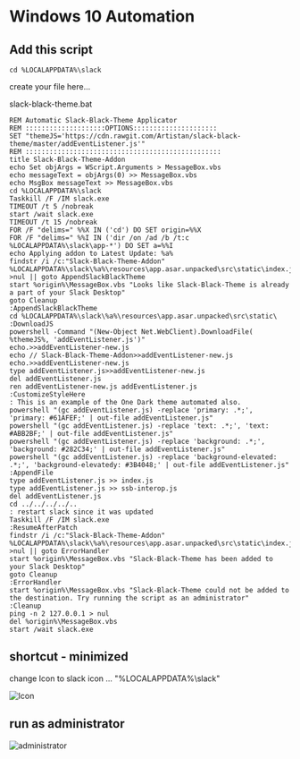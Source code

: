 # Windows 10 Automation

## Add this script 
`cd %LOCALAPPDATA%\slack`

create your file here...

slack-black-theme.bat
```bat@echo OFF
REM Automatic Slack-Black-Theme Applicator
REM ::::::::::::::::::::OPTIONS:::::::::::::::::::::
SET "themeJS='https://cdn.rawgit.com/Artistan/slack-black-theme/master/addEventListener.js'"
REM :::::::::::::::::::::::::::::::::::::::::::::::::
title Slack-Black-Theme-Addon
echo Set objArgs = WScript.Arguments > MessageBox.vbs
echo messageText = objArgs(0) >> MessageBox.vbs
echo MsgBox messageText >> MessageBox.vbs
cd %LOCALAPPDATA%\slack
Taskkill /F /IM slack.exe
TIMEOUT /t 5 /nobreak
start /wait slack.exe
TIMEOUT /t 15 /nobreak
FOR /F "delims=" %%X IN ('cd') DO SET origin=%%X
FOR /F "delims=" %%I IN ('dir /on /ad /b /t:c %LOCALAPPDATA%\slack\app-*') DO SET a=%%I
echo Applying addon to Latest Update: %a%
findstr /i /c:"Slack-Black-Theme-Addon" %LOCALAPPDATA%\slack\%a%\resources\app.asar.unpacked\src\static\index.js >nul || goto AppendSlackBlackTheme
start %origin%\MessageBox.vbs "Looks like Slack-Black-Theme is already a part of your Slack Desktop"
goto Cleanup
:AppendSlackBlackTheme
cd %LOCALAPPDATA%\slack\%a%\resources\app.asar.unpacked\src\static\
:DownloadJS
powershell -Command "(New-Object Net.WebClient).DownloadFile( %themeJS%, 'addEventListener.js')"
echo.>>addEventListener-new.js
echo // Slack-Black-Theme-Addon>>addEventListener-new.js
echo.>>addEventListener-new.js
type addEventListener.js>>addEventListener-new.js
del addEventListener.js
ren addEventListener-new.js addEventListener.js
:CustomizeStyleHere
: This is an example of the One Dark theme automated also.
powershell "(gc addEventListener.js) -replace 'primary: .*;', 'primary: #61AFEF;' | out-file addEventListener.js"
powershell "(gc addEventListener.js) -replace 'text: .*;', 'text: #ABB2BF;' | out-file addEventListener.js"
powershell "(gc addEventListener.js) -replace 'background: .*;', 'background: #282C34;' | out-file addEventListener.js"
powershell "(gc addEventListener.js) -replace 'background-elevated: .*;', 'background-elevatedy: #3B4048;' | out-file addEventListener.js"
:AppendFile
type addEventListener.js >> index.js
type addEventListener.js >> ssb-interop.js
del addEventListener.js
cd ../../../../..
: restart slack since it was updated
Taskkill /F /IM slack.exe
:ResumeAfterPatch
findstr /i /c:"Slack-Black-Theme-Addon" %LOCALAPPDATA%\slack\%a%\resources\app.asar.unpacked\src\static\index.js >nul || goto ErrorHandler
start %origin%\MessageBox.vbs "Slack-Black-Theme has been added to your Slack Desktop"
goto Cleanup
:ErrorHandler
start %origin%\MessageBox.vbs "Slack-Black-Theme could not be added to the destination. Try running the script as an administrator"
:Cleanup
ping -n 2 127.0.0.1 > nul
del %origin%\MessageBox.vbs
start /wait slack.exe
```

## shortcut - minimized

change Icon to slack icon ... "%LOCALAPPDATA%\slack"

![Icon](https://user-images.githubusercontent.com/801349/34311448-4b032e76-e723-11e7-919a-7146121a1222.png)

## run as administrator

![administrator](https://user-images.githubusercontent.com/801349/34311438-43a859bc-e723-11e7-9a9d-010c82965a8f.png)
